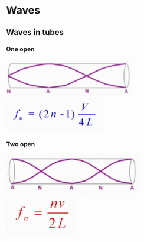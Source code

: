 # Waves

## Waves in tubes

### One open
![](.Waves_images/51f1cf1c.png)  
![1582604262](.Waves_images/1582604262.png)

### Two open
![](.Waves_images/5f555751.png)
![S)3B](.Waves_images/S%293ZO%60TQ3R~S9_%40%5BE%5DH%5D8NB.png)